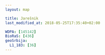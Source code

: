 ```yaml
---
layout: map

title: Jarešnik
last_modified_at: 2018-05-25T17:35:40+02:00

WDPA: [145142]
BioRaS: [436]
geoSrbija:
  L1_183: [36]
---
```

